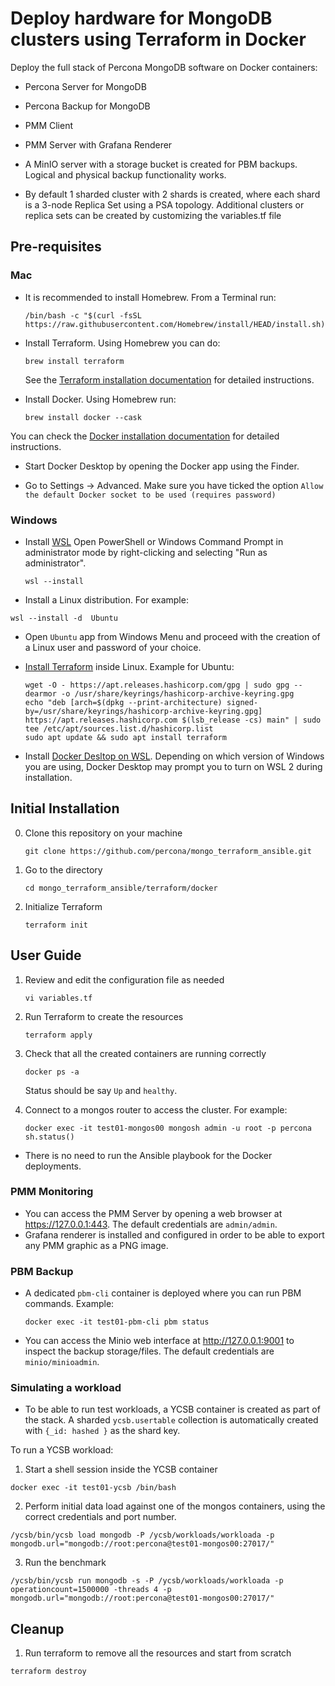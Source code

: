 # Deploy hardware for MongoDB clusters using Terraform in Docker

Deploy the full stack of Percona MongoDB software on Docker containers:

- Percona Server for MongoDB
- Percona Backup for MongoDB
- PMM Client
- PMM Server with Grafana Renderer

- A MinIO server with a storage bucket is created for PBM backups. Logical and physical backup functionality works. 

- By default 1 sharded cluster with 2 shards is created, where each shard is a 3-node Replica Set using a PSA topology. Additional clusters or replica sets can be created by customizing the variables.tf file


## Pre-requisites

### Mac

- It is recommended to install Homebrew. From a Terminal run:
  
  ```
  /bin/bash -c "$(curl -fsSL https://raw.githubusercontent.com/Homebrew/install/HEAD/install.sh)"
  ```

- Install Terraform. Using Homebrew you can do:
  
  ```
  brew install terraform
  ```
  
  See the [Terraform installation documentation](https://developer.hashicorp.com/terraform/tutorials/aws-get-started/install-cli#install-terraform) for detailed instructions.

- Install Docker. Using Homebrew run:
  
  ```
  brew install docker --cask
  ```

You can check the [Docker installation documentation](https://docs.docker.com/engine/install/) for detailed instructions.

- Start Docker Desktop by opening the Docker app using the Finder.

- Go to Settings -> Advanced. Make sure you have ticked the option `Allow the default Docker socket to be used (requires password)`

### Windows

- Install [WSL](https://learn.microsoft.com/en-us/windows/wsl/install)
  Open PowerShell or Windows Command Prompt in administrator mode by right-clicking and selecting "Run as administrator".

  ```
  wsl --install
  ```

- Install a Linux distribution. For example:
```
wsl --install -d  Ubuntu
```

- Open `Ubuntu` app from Windows Menu and proceed with the creation of a Linux user and password of your choice.

- [Install Terraform](https://developer.hashicorp.com/terraform/install) inside Linux. Example for Ubuntu:

  ```
  wget -O - https://apt.releases.hashicorp.com/gpg | sudo gpg --dearmor -o /usr/share/keyrings/hashicorp-archive-keyring.gpg
  echo "deb [arch=$(dpkg --print-architecture) signed-by=/usr/share/keyrings/hashicorp-archive-keyring.gpg] https://apt.releases.hashicorp.com $(lsb_release -cs) main" | sudo tee /etc/apt/sources.list.d/hashicorp.list
  sudo apt update && sudo apt install terraform
  ```

- Install [Docker Desltop on WSL](https://docs.docker.com/desktop/features/wsl/#turn-on-docker-desktop-wsl-2). Depending on which version of Windows you are using, Docker Desktop may prompt you to turn on WSL 2 during installation.


## Initial Installation

0. Clone this repository on your machine

    ```
    git clone https://github.com/percona/mongo_terraform_ansible.git
    ```

1. Go to the directory
    
    ```
    cd mongo_terraform_ansible/terraform/docker
    ```

1. Initialize Terraform 

    ```
    terraform init
    ```

## User Guide

1. Review and edit the configuration file as needed


    ```
    vi variables.tf
    ```

2. Run Terraform to create the resources

    ```
    terraform apply
    ``` 

3. Check that all the created containers are running correctly

    ```
    docker ps -a
    ```
    Status should be say `Up` and `healthy`.

4. Connect to a mongos router to access the cluster. For example:

    ```
    docker exec -it test01-mongos00 mongosh admin -u root -p percona
    sh.status()
    ```

- There is no need to run the Ansible playbook for the Docker deployments.

### PMM Monitoring

- You can access the PMM Server by opening a web browser at https://127.0.0.1:443. The default credentials are `admin/admin`.
- Grafana renderer is installed and configured in order to be able to export any PMM graphic as a PNG image.

### PBM Backup

- A dedicated `pbm-cli` container is deployed where you can run PBM commands. Example:
  ```
  docker exec -it test01-pbm-cli pbm status
  ```
- You can access the Minio web interface at http://127.0.0.1:9001 to inspect the backup storage/files. The default credentials are `minio/minioadmin`.

### Simulating a workload

- To be able to run test workloads, a YCSB container is created as part of the stack. A sharded `ycsb.usertable` collection is automatically created with `{_id: hashed }` as the shard key. 

To run a YCSB workload:

1. Start a shell session inside the YCSB container
```
docker exec -it test01-ycsb /bin/bash
```

2. Perform initial data load against one of the mongos containers, using the correct credentials and port number.
```
/ycsb/bin/ycsb load mongodb -P /ycsb/workloads/workloada -p mongodb.url="mongodb://root:percona@test01-mongos00:27017/"
```

3. Run the benchmark
```
/ycsb/bin/ycsb run mongodb -s -P /ycsb/workloads/workloada -p operationcount=1500000 -threads 4 -p mongodb.url="mongodb://root:percona@test01-mongos00:27017/"
```

## Cleanup

1. Run terraform to remove all the resources and start from scratch
  ```
  terraform destroy
  ```

